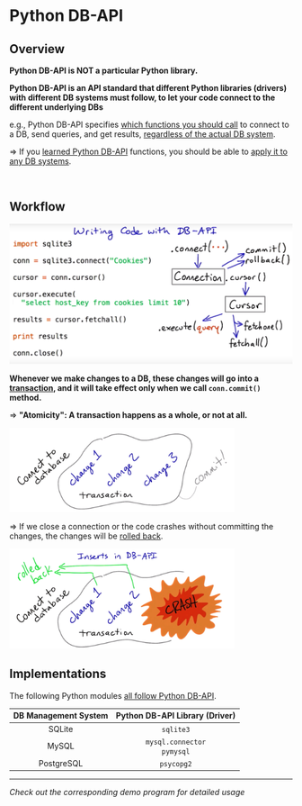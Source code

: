 # Python DB-API

## Overview

**Python DB-API is NOT a particular Python library.**

**Python DB-API is an API standard that different Python libraries (drivers) with different DB systems must follow, to let your code connect to the different underlying DBs**

e.g., Python DB-API specifies <u>which functions you should call</u> to connect to a DB, send queries, and get results, <u>regardless of the actual DB system</u>.

=> If you <u>learned Python DB-API</u> functions, you should be able to <u>apply it to any DB systems</u>.

<br>

## Workflow

<img src="https://github.com/Ziang-Lu/Database-Learning-Notes/blob/master/1-Relational%20Database/3-Python%20DB-API/python_db-api_workflow.png?raw=true" width="600px">

**Whenever we make changes to a DB, these changes will go into a <u>transaction</u>, and it will take effect only when we call `conn.commit()` method.**

=> **"Atomicity": A transaction happens as a whole, or not at all.**

<img src="https://github.com/Ziang-Lu/Database-Learning-Notes/blob/master/1-Relational%20Database/3-Python%20DB-API/transaction_1.png?raw=true" width="400px">

=> If we close a connection or the code crashes without committing the changes, the changes will be <u>rolled back</u>.

<img src="https://github.com/Ziang-Lu/Database-Learning-Notes/blob/master/1-Relational%20Database/3-Python%20DB-API/transaction_2.png?raw=true" width="400px">

<br>

## Implementations

The following Python modules <u>all follow Python DB-API</u>.

| DB Management System | Python DB-API Library (Driver) |
| :------------------: | :----------------------------: |
|        SQLite        |           `sqlite3`            |
|        MySQL         | `mysql.connector`<br>`pymysql` |
|      PostgreSQL      |           `psycopg2`           |

***

*Check out the corresponding demo program for detailed usage*

